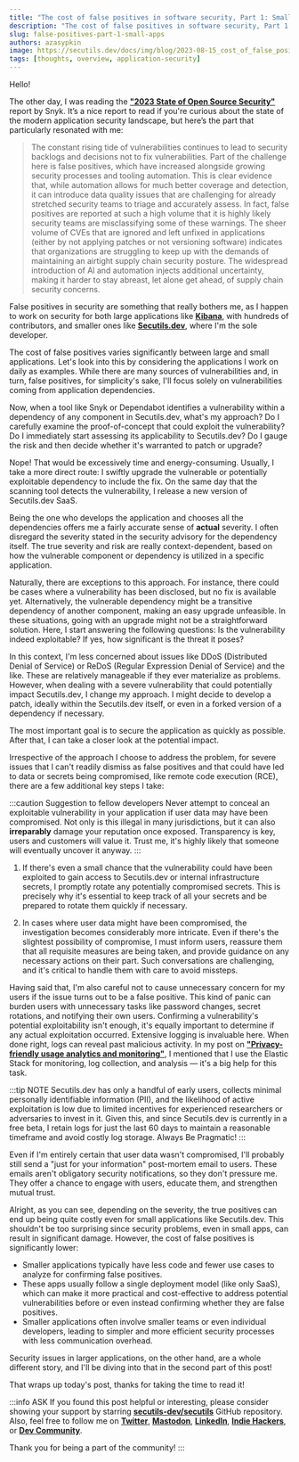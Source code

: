```yaml
---
title: "The cost of false positives in software security, Part 1: Small applications"
description: "The cost of false positives in software security, Part 1: Small applications: Snyk, Dependabot, vulnerabilities."
slug: false-positives-part-1-small-apps
authors: azasypkin
image: https://secutils.dev/docs/img/blog/2023-08-15_cost_of_false_positives.png
tags: [thoughts, overview, application-security]
---
```

Hello!

The other day, I was reading the [**"2023 State of Open Source Security"**](https://snyk.io/reports/open-source-security/) report by Snyk. It’s a nice report to read if you're curious about the state of the modern application security landscape, but here’s the part that particularly resonated with me:

> The constant rising tide of vulnerabilities continues to lead to security backlogs and decisions not to fix vulnerabilities. Part of the challenge here is false positives, which have increased alongside growing security processes and tooling automation. This is clear evidence that, while automation allows for much better coverage and detection, it can introduce data quality issues that are challenging for already stretched security teams to triage and accurately assess. In fact, false positives are reported at such a high volume that it is highly likely security teams are misclassifying some of these warnings. The sheer volume of CVEs that are ignored and left unfixed in applications (either by not applying patches or not versioning software) indicates that organizations are struggling to keep up with the demands of maintaining an airtight supply chain security posture. The widespread introduction of Al and automation injects additional uncertainty, making it harder to stay abreast, let alone get ahead, of supply chain security concerns.

False positives in security are something that really bothers me, as I happen to work on security for both large applications like [**Kibana**](https://github.com/elastic/kibana), with hundreds of contributors, and smaller ones like [**Secutils.dev**](https://secutils.dev), where I'm the sole developer.

<!--truncate-->

The cost of false positives varies significantly between large and small applications. Let's look into this by considering the applications I work on daily as examples. While there are many sources of vulnerabilities and, in turn, false positives, for simplicity's sake, I'll focus solely on vulnerabilities coming from application dependencies.

Now, when a tool like Snyk or Dependabot identifies a vulnerability within a dependency of any component in Secutils.dev, what's my approach? Do I carefully examine the proof-of-concept that could exploit the vulnerability? Do I immediately start assessing its applicability to Secutils.dev? Do I gauge the risk and then decide whether it's warranted to patch or upgrade?

Nope! That would be excessively time and energy-consuming. Usually, I take a more direct route: I swiftly upgrade the vulnerable or potentially exploitable dependency to include the fix. On the same day that the scanning tool detects the vulnerability, I release a new version of Secutils.dev SaaS.

Being the one who develops the application and chooses all the dependencies offers me a fairly accurate sense of **actual** severity. I often disregard the severity stated in the security advisory for the dependency itself. The true severity and risk are really context-dependent, based on how the vulnerable component or dependency is utilized in a specific application.

Naturally, there are exceptions to this approach. For instance, there could be cases where a vulnerability has been disclosed, but no fix is available yet. Alternatively, the vulnerable dependency might be a transitive dependency of another component, making an easy upgrade unfeasible. In these situations, going with an upgrade might not be a straightforward solution. Here, I start answering the following questions: Is the vulnerability indeed exploitable? If yes, how significant is the threat it poses?

In this context, I'm less concerned about issues like DDoS (Distributed Denial of Service) or ReDoS (Regular Expression Denial of Service) and the like. These are relatively manageable if they ever materialize as problems. However, when dealing with a severe vulnerability that could potentially impact Secutils.dev, I change my approach. I might decide to develop a patch, ideally within the Secutils.dev itself, or even in a forked version of a dependency if necessary.

The most important goal is to secure the application as quickly as possible. After that, I can take a closer look at the potential impact.

Irrespective of the approach I choose to address the problem, for severe issues that I can't readily dismiss as false positives and that could have led to data or secrets being compromised, like remote code execution (RCE), there are a few additional key steps I take:

:::caution Suggestion to fellow developers
Never attempt to conceal an exploitable vulnerability in your application if user data may have been compromised. Not only is this illegal in many jurisdictions, but it can also **irreparably** damage your reputation once exposed. Transparency is key, users and customers will value it. Trust me, it's highly likely that someone will eventually uncover it anyway.
:::

1. If there's even a small chance that the vulnerability could have been exploited to gain access to Secutils.dev or internal infrastructure secrets, I promptly rotate any potentially compromised secrets. This is precisely why it's essential to keep track of all your secrets and be prepared to rotate them quickly if necessary.

2. In cases where user data might have been compromised, the investigation becomes considerably more intricate. Even if there's the slightest possibility of compromise, I must inform users, reassure them that all requisite measures are being taken, and provide guidance on any necessary actions on their part. Such conversations are challenging, and it's critical to handle them with care to avoid missteps.

Having said that, I'm also careful not to cause unnecessary concern for my users if the issue turns out to be a false positive. This kind of panic can burden users with unnecessary tasks like password changes, secret rotations, and notifying their own users. Confirming a vulnerability's potential exploitability isn't enough, it's equally important to determine if any actual exploitation occurred. Extensive logging is invaluable here. When done right, logs can reveal past malicious activity. In my post on [**"Privacy-friendly usage analytics and monitoring"**](https://secutils.dev/docs/blog/usage-analytics-and-monitoring), I mentioned that I use the Elastic Stack for monitoring, log collection, and analysis — it's a big help for this task.

:::tip NOTE
Secutils.dev has only a handful of early users, collects minimal personally identifiable information (PII), and the likelihood of active exploitation is low due to limited incentives for experienced researchers or adversaries to invest in it. Given this, and since Secutils.dev is currently in a free beta, I retain logs for just the last 60 days to maintain a reasonable timeframe and avoid costly log storage. Always Be Pragmatic!
:::

Even if I'm entirely certain that user data wasn't compromised, I'll probably still send a "just for your information" post-mortem email to users. These emails aren't obligatory security notifications, so they don't pressure me. They offer a chance to engage with users, educate them, and strengthen mutual trust.

Alright, as you can see, depending on the severity, the true positives can end up being quite costly even for small applications like Secutils.dev. This shouldn't be too surprising since security problems, even in small apps, can result in significant damage. However, the cost of false positives is significantly lower:

* Smaller applications typically have less code and fewer use cases to analyze for confirming false positives. 
* These apps usually follow a single deployment model (like only SaaS), which can make it more practical and cost-effective to address potential vulnerabilities before or even instead confirming whether they are false positives. 
* Smaller applications often involve smaller teams or even individual developers, leading to simpler and more efficient security processes with less communication overhead.

Security issues in larger applications, on the other hand, are a whole different story, and I'll be diving into that in the second part of this post!

That wraps up today's post, thanks for taking the time to read it!

:::info ASK
If you found this post helpful or interesting, please consider showing your support by starring [**secutils-dev/secutils**](https://github.com/secutils-dev/secutils) GitHub repository. Also, feel free to follow me on [**Twitter**](https://twitter.com/aleh_zasypkin), [**Mastodon**](https://infosec.exchange/@azasypkin), [**LinkedIn**](https://www.linkedin.com/in/azasypkin/), [**Indie Hackers**](https://www.indiehackers.com/azasypkin/history), or [**Dev Community**](https://dev.to/azasypkin).

Thank you for being a part of the community!
:::
